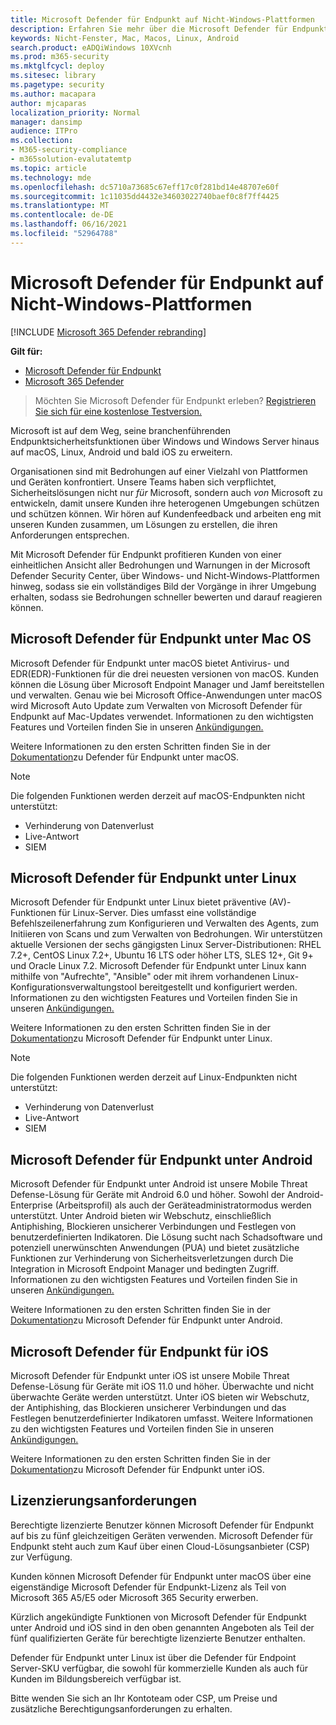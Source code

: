 ```yaml
---
title: Microsoft Defender für Endpunkt auf Nicht-Windows-Plattformen
description: Erfahren Sie mehr über die Microsoft Defender für Endpunkt-Funktionen für Nicht-Windows-Plattformen
keywords: Nicht-Fenster, Mac, Macos, Linux, Android
search.product: eADQiWindows 10XVcnh
ms.prod: m365-security
ms.mktglfcycl: deploy
ms.sitesec: library
ms.pagetype: security
ms.author: macapara
author: mjcaparas
localization_priority: Normal
manager: dansimp
audience: ITPro
ms.collection:
- M365-security-compliance
- m365solution-evalutatemtp
ms.topic: article
ms.technology: mde
ms.openlocfilehash: dc5710a73685c67eff17c0f281bd14e48707e60f
ms.sourcegitcommit: 1c11035dd4432e34603022740baef0c8f7ff4425
ms.translationtype: MT
ms.contentlocale: de-DE
ms.lasthandoff: 06/16/2021
ms.locfileid: "52964788"
---
```

# <a name="microsoft-defender-for-endpoint-for-non-windows-platforms"></a>Microsoft Defender für Endpunkt auf Nicht-Windows-Plattformen

[!INCLUDE [Microsoft 365 Defender rebranding](../../includes/microsoft-defender.md)]

**Gilt für:**
- [Microsoft Defender für Endpunkt](https://go.microsoft.com/fwlink/p/?linkid=2154037)
- [Microsoft 365 Defender](https://go.microsoft.com/fwlink/?linkid=2118804)


> Möchten Sie Microsoft Defender für Endpunkt erleben? [Registrieren Sie sich für eine kostenlose Testversion.](https://www.microsoft.com/microsoft-365/windows/microsoft-defender-atp?ocid=docs-wdatp-exposedapis-abovefoldlink)

Microsoft ist auf dem Weg, seine branchenführenden Endpunktsicherheitsfunktionen über Windows und Windows Server hinaus auf macOS, Linux, Android und bald iOS zu erweitern.

Organisationen sind mit Bedrohungen auf einer Vielzahl von Plattformen und Geräten konfrontiert. Unsere Teams haben sich verpflichtet, Sicherheitslösungen nicht nur *für* Microsoft, sondern auch *von* Microsoft zu entwickeln, damit unsere Kunden ihre heterogenen Umgebungen schützen und schützen können. Wir hören auf Kundenfeedback und arbeiten eng mit unseren Kunden zusammen, um Lösungen zu erstellen, die ihren Anforderungen entsprechen.

Mit Microsoft Defender für Endpunkt profitieren Kunden von einer einheitlichen Ansicht aller Bedrohungen und Warnungen in der Microsoft Defender Security Center, über Windows- und Nicht-Windows-Plattformen hinweg, sodass sie ein vollständiges Bild der Vorgänge in ihrer Umgebung erhalten, sodass sie Bedrohungen schneller bewerten und darauf reagieren können.

## <a name="microsoft-defender-for-endpoint-on-macos"></a>Microsoft Defender für Endpunkt unter Mac OS 

Microsoft Defender für Endpunkt unter macOS bietet Antivirus- und EDR(EDR)-Funktionen für die drei neuesten versionen von macOS. Kunden können die Lösung über Microsoft Endpoint Manager und Jamf bereitstellen und verwalten. Genau wie bei Microsoft Office-Anwendungen unter macOS wird Microsoft Auto Update zum Verwalten von Microsoft Defender für Endpunkt auf Mac-Updates verwendet. Informationen zu den wichtigsten Features und Vorteilen finden Sie in unseren [Ankündigungen.](https://techcommunity.microsoft.com/t5/microsoft-defender-atp/bg-p/MicrosoftDefenderATPBlog/label-name/macOS)

Weitere Informationen zu den ersten Schritten finden Sie in der [Dokumentation](microsoft-defender-endpoint-mac.md)zu Defender für Endpunkt unter macOS.

>[!NOTE]
>Die folgenden Funktionen werden derzeit auf macOS-Endpunkten nicht unterstützt:
>- Verhinderung von Datenverlust
>- Live-Antwort
>- SIEM


## <a name="microsoft-defender-for-endpoint-on-linux"></a>Microsoft Defender für Endpunkt unter Linux

Microsoft Defender für Endpunkt unter Linux bietet präventive (AV)-Funktionen für Linux-Server. Dies umfasst eine vollständige Befehlszeilenerfahrung zum Konfigurieren und Verwalten des Agents, zum Initiieren von Scans und zum Verwalten von Bedrohungen. Wir unterstützen aktuelle Versionen der sechs gängigsten Linux Server-Distributionen: RHEL 7.2+, CentOS Linux 7.2+, Ubuntu 16 LTS oder höher LTS, SLES 12+, Git 9+ und Oracle Linux 7.2. Microsoft Defender für Endpunkt unter Linux kann mithilfe von "Aufrechte", "Ansible" oder mit ihrem vorhandenen Linux-Konfigurationsverwaltungstool bereitgestellt und konfiguriert werden. Informationen zu den wichtigsten Features und Vorteilen finden Sie in unseren [Ankündigungen.](https://techcommunity.microsoft.com/t5/microsoft-defender-atp/bg-p/MicrosoftDefenderATPBlog/label-name/Linux)

Weitere Informationen zu den ersten Schritten finden Sie in der [Dokumentation](microsoft-defender-endpoint-linux.md)zu Microsoft Defender für Endpunkt unter Linux.

>[!NOTE]
>Die folgenden Funktionen werden derzeit auf Linux-Endpunkten nicht unterstützt:
>- Verhinderung von Datenverlust
>- Live-Antwort
>- SIEM



## <a name="microsoft-defender-for-endpoint-on-android"></a>Microsoft Defender für Endpunkt unter Android

Microsoft Defender für Endpunkt unter Android ist unsere Mobile Threat Defense-Lösung für Geräte mit Android 6.0 und höher. Sowohl der Android-Enterprise (Arbeitsprofil) als auch der Geräteadministratormodus werden unterstützt. Unter Android bieten wir Webschutz, einschließlich Antiphishing, Blockieren unsicherer Verbindungen und Festlegen von benutzerdefinierten Indikatoren. Die Lösung sucht nach Schadsoftware und potenziell unerwünschten Anwendungen (PUA) und bietet zusätzliche Funktionen zur Verhinderung von Sicherheitsverletzungen durch Die Integration in Microsoft Endpoint Manager und bedingten Zugriff. Informationen zu den wichtigsten Features und Vorteilen finden Sie in unseren [Ankündigungen.](https://techcommunity.microsoft.com/t5/microsoft-defender-atp/bg-p/MicrosoftDefenderATPBlog/label-name/Android)

Weitere Informationen zu den ersten Schritten finden Sie in der [Dokumentation](microsoft-defender-endpoint-android.md)zu Microsoft Defender für Endpunkt unter Android.

## <a name="microsoft-defender-for-endpoint-on-ios"></a>Microsoft Defender für Endpunkt für iOS

Microsoft Defender für Endpunkt unter iOS ist unsere Mobile Threat Defense-Lösung für Geräte mit iOS 11.0 und höher. Überwachte und nicht überwachte Geräte werden unterstützt. Unter iOS bieten wir Webschutz, der Antiphishing, das Blockieren unsicherer Verbindungen und das Festlegen benutzerdefinierter Indikatoren umfasst. Weitere Informationen zu den wichtigsten Features und Vorteilen finden Sie in unseren [Ankündigungen.](https://techcommunity.microsoft.com/t5/microsoft-defender-for-endpoint/bg-p/MicrosoftDefenderATPBlog/label-name/iOS) 

Weitere Informationen zu den ersten Schritten finden Sie in der [Dokumentation](microsoft-defender-endpoint-ios.md)zu Microsoft Defender für Endpunkt unter iOS.

## <a name="licensing-requirements"></a>Lizenzierungsanforderungen 

Berechtigte lizenzierte Benutzer können Microsoft Defender für Endpunkt auf bis zu fünf gleichzeitigen Geräten verwenden. Microsoft Defender für Endpunkt steht auch zum Kauf über einen Cloud-Lösungsanbieter (CSP) zur Verfügung.

Kunden können Microsoft Defender für Endpunkt unter macOS über eine eigenständige Microsoft Defender für Endpunkt-Lizenz als Teil von Microsoft 365 A5/E5 oder Microsoft 365 Security erwerben.

Kürzlich angekündigte Funktionen von Microsoft Defender für Endpunkt unter Android und iOS sind in den oben genannten Angeboten als Teil der fünf qualifizierten Geräte für berechtigte lizenzierte Benutzer enthalten.

Defender für Endpunkt unter Linux ist über die Defender für Endpoint Server-SKU verfügbar, die sowohl für kommerzielle Kunden als auch für Kunden im Bildungsbereich verfügbar ist.

Bitte wenden Sie sich an Ihr Kontoteam oder CSP, um Preise und zusätzliche Berechtigungsanforderungen zu erhalten.
